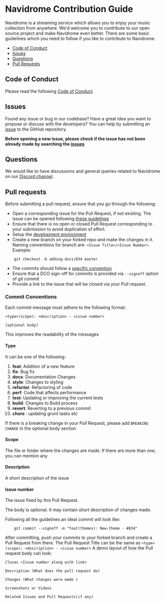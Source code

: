 # Navidrome Contribution Guide

Navidrome is a streaming service which allows you to enjoy your music collection from anywhere. We'd welcome you to contribute to our open source project and make Navidrome even better. There are some basic guidelines which you need to follow if you like to contribute to Navidrome.

- [Code of Conduct](#code-of-conduct)
- [Issues](#issues)
- [Questions](#questions)
- [Pull Requests](#pull-requests)


## Code of Conduct
Please read the following [Code of Conduct](https://github.com/doreamon-design/navidrome/blob/master/CODE_OF_CONDUCT.md).

## Issues
Found any issue or bug in our codebase? Have a great idea you want to propose or discuss with 
the developers? You can help by submitting an [issue](https://github.com/doreamon-design/navidrome/issues/new/choose)
to the GitHub repository. 

**Before opening a new issue, please check if the issue has not been already made by searching 
the [issues](https://github.com/doreamon-design/navidrome/issues)**

## Questions
We would like to have discussions and general queries related to Navidrome on our [Discord channel](https://discord.gg/2qMuMyHfSV).

## Pull requests
Before submitting a pull request, ensure that you go through the following:
- Open a corresponding issue for the Pull Request, if not existing. The issue can be opened following [these guidelines](#issues)
- Ensure that there is no open or closed Pull Request corresponding to your submission to avoid duplication of effort.
- Setup the [development environment](https://www.navidrome.org/docs/developers/dev-environment/)
- Create a new branch on your forked repo and make the changes in it. Naming conventions for branch are: `<Issue Title>/<Issue Number>`. Example:
```
    git checkout -b adding-docs/834 master
```
- The commits should follow a [specific convention](#commit-conventions)
- Ensure that a DCO sign-off for commits is provided via `--signoff` option of git commit
- Provide a link to the issue that will be closed via your Pull request.

### Commit Conventions
Each commit message must adhere to the following format:
```
<type>(scope): <description> - <issue number>

[optional body]
```
This improves the readability of the messages

#### Type
It can be one of the following:
1. **feat**: Addition of a new feature
2. **fix**: Bug fix
3. **docs**: Documentation Changes
4. **style**: Changes to styling
5. **refactor**: Refactoring of code
6. **perf**: Code that affects performance
7. **test**: Updating or improving the current tests
8. **build**: Changes to Build process
9. **revert**: Reverting to a previous commit 
10. **chore** : updating grunt tasks etc

If there is a breaking change in your Pull Request, please add `BREAKING CHANGE` in the optional body section

#### Scope
The file or folder where the changes are made. If there are more than one, you can mention any

#### Description
A short description of the issue

#### Issue number
The issue fixed by this Pull Request.

The body is optional. It may contain short description of changes made.

Following all the guidelines an ideal commit will look like:
```
    git commit --signoff -m "feat(themes): New-theme - #834"
```

After committing, push your commits to your forked branch and create a Pull Request from there.
The Pull Request Title can be the same as `<type>(scope): <description> - <issue number>`
A demo layout of how the Pull request body can look:
```
Closes <Issue number along with link>

Description (What does the pull request do)

Changes (What changes were made )

Screenshots or Videos

Related Issues and Pull Requests(if any)

```
